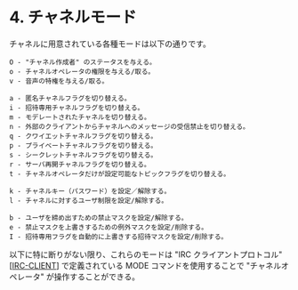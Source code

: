 # 4. チャネルモード

チャネルに用意されている各種モードは以下の通りです。

    O - "チャネル作成者" のステータスを与える。
    o - チャネルオペレータの権限を与える/取る。
    v - 音声の特権を与える/取る。

    a - 匿名チャネルフラグを切り替える。
    i - 招待専用チャネルフラグを切り替える。
    m - モデレートされたチャネルを切り替える。
    n - 外部のクライアントからチャネルへのメッセージの受信禁止を切り替える。
    q - クワイエットチャネルフラグを切り替える。
    p - プライベートチャネルフラグを切り替える。
    s - シークレットチャネルフラグを切り替える。
    r - サーバ再開チャネルフラグを切り替える。
    t - チャネルオペレータだけが設定可能なトピックフラグを切り替える。

    k - チャネルキー（パスワード）を設定／解除する。
    l - チャネルに対するユーザ制限を設定/解除する。

    b - ユーザを締め出すための禁止マスクを設定/解除する。
    e - 禁止マスクを上書きするための例外マスクを設定/削除する。
    I - 招待専用フラグを自動的に上書きする招待マスクを設定/削除する。

以下に特に断りがない限り、これらのモードは "IRC クライアントプロトコル" [[IRC-CLIENT]()] で定義されている MODE コマンドを使用することで "チャネルオペレータ" が操作することができる。
